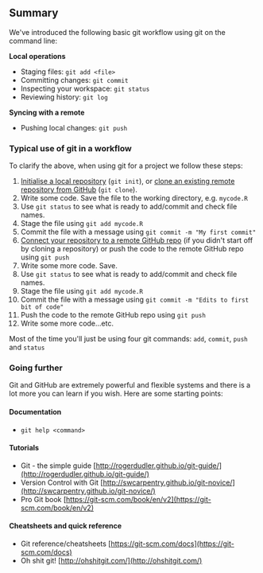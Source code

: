 ## Summary

We've introduced the following basic git workflow using git on the command line:

**Local operations**

- Staging files:    `git add <file>`
- Committing changes:    `git commit`
- Inspecting your workspace:    `git status`
- Reviewing history:    `git log`

**Syncing with a remote**

- Pushing local changes:   `git push`
<!-- - Merging remote changes `git pull` -->

### Typical use of git in a workflow

To clarify the above, when using git for a project we follow these steps:

1. [Initialise a local repository](./get_started.md#git-init) (`git init`), or
   [clone an existing remote repository from GitHub](./workflow.md#git-clone)
   (`git clone`).
2. Write some code. Save the file to the working directory, e.g. `mycode.R`
3. Use `git status` to see what is ready to add/commit and check file names.
4. Stage the file using `git add mycode.R`
5. Commit the file with a message using `git commit -m "My first commit"`
6. [Connect your repository to a remote GitHub repo](./remote.md) (if
   you didn't start off by cloning a repository) or push the code to
   the remote GitHub repo using `git push`
7. Write some more code. Save.
8. Use `git status` to see what is ready to add/commit and check file names.
9. Stage the file using `git add mycode.R`
10. Commit the file with a message using `git commit -m "Edits to first bit of code"`
11. Push the code to the remote GitHub repo using `git push`
12. Write some more code...etc.

Most of the time you'll just be using four git commands: `add`, `commit`, `push` and `status`

### Going further

Git and GitHub are extremely powerful and flexible systems and there
is a lot more you can learn if you wish. Here are some starting points:

#### Documentation
- `git help <command>`

#### Tutorials
- Git - the simple guide [http://rogerdudler.github.io/git-guide/](http://rogerdudler.github.io/git-guide/)
- Version Control with Git [http://swcarpentry.github.io/git-novice/](http://swcarpentry.github.io/git-novice/)
- Pro Git book [https://git-scm.com/book/en/v2](https://git-scm.com/book/en/v2)

#### Cheatsheets and quick reference
- Git reference/cheatsheets [https://git-scm.com/docs](https://git-scm.com/docs)
- Oh shit git! [http://ohshitgit.com/](http://ohshitgit.com/)
